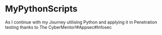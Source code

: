 # MyPythonScripts
As I continue with my Journey utilising Python and applying it in Penetration testing thanks to The CyberMentor!#Appsec#Infosec
